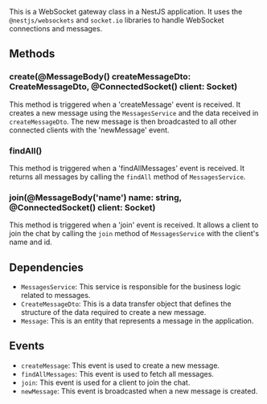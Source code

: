 This is a WebSocket gateway class in a NestJS application. It uses the `@nestjs/websockets` and `socket.io` libraries to handle WebSocket connections and messages.

## Methods

### create(@MessageBody() createMessageDto: CreateMessageDto, @ConnectedSocket() client: Socket)

This method is triggered when a 'createMessage' event is received. It creates a new message using the `MessagesService` and the data received in `createMessageDto`. The new message is then broadcasted to all other connected clients with the 'newMessage' event.

### findAll()

This method is triggered when a 'findAllMessages' event is received. It returns all messages by calling the `findAll` method of `MessagesService`.

### join(@MessageBody('name') name: string, @ConnectedSocket() client: Socket)

This method is triggered when a 'join' event is received. It allows a client to join the chat by calling the `join` method of `MessagesService` with the client's name and id.

## Dependencies

- `MessagesService`: This service is responsible for the business logic related to messages.
- `CreateMessageDto`: This is a data transfer object that defines the structure of the data required to create a new message.
- `Message`: This is an entity that represents a message in the application.

## Events

- `createMessage`: This event is used to create a new message.
- `findAllMessages`: This event is used to fetch all messages.
- `join`: This event is used for a client to join the chat.
- `newMessage`: This event is broadcasted when a new message is created.